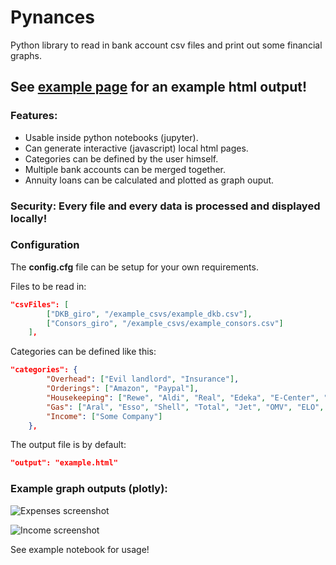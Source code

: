 # Pynances
Python library to read in bank account csv files and print out some financial graphs.

## See [example page](https://cpetry.github.io/pynances/example.html) for an example html output!

### Features:
- Usable inside python notebooks (jupyter).
- Can generate interactive (javascript) local html pages. 
- Categories can be defined by the user himself.
- Multiple bank accounts can be merged together.
- Annuity loans can be calculated and plotted as graph ouput.

### Security: Every file and every data is processed and displayed locally! 

### Configuration

The **config.cfg** file can be setup for your own requirements. 

Files to be read in:
```json
"csvFiles": [
		["DKB_giro", "/example_csvs/example_dkb.csv"],
		["Consors_giro", "/example_csvs/example_consors.csv"]
	],
```

Categories can be defined like this:
```json
"categories": {
		"Overhead": ["Evil landlord", "Insurance"],
        "Orderings": ["Amazon", "Paypal"],
        "Housekeeping": ["Rewe", "Aldi", "Real", "Edeka", "E-Center", "Rossmann", "OBI", "LIDL"],
        "Gas": ["Aral", "Esso", "Shell", "Total", "Jet", "OMV", "ELO", "SUPOL"],
        "Income": ["Some Company"]
	},
```

The output file is by default:
```json
"output": "example.html"
```

### Example graph outputs (plotly):

![Expenses screenshot](https://cpetry.github.io/pynances/screenshot_expenses.PNG "Expenses")

![Income screenshot](https://cpetry.github.io/pynances/screenshot_income.PNG "Expenses")

See example notebook for usage!
